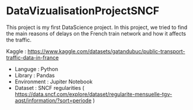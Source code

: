 # DataVizualisationProjectSNCF

This project is my first DataScience project. 
In this project, we tried to find the main reasons of delays on the French train network and how it affects the traffic.

Kaggle : https://www.kaggle.com/datasets/gatandubuc/public-transport-traffic-data-in-france

- Languge : Python
- Library : Pandas
- Environment : Jupiter Notebook
- Dataset : SNCF regularities ( https://data.sncf.com/explore/dataset/regularite-mensuelle-tgv-aqst/information/?sort=periode )
